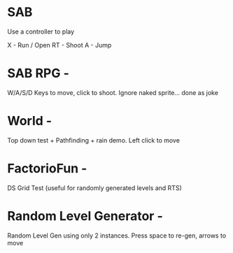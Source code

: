 # SAB

Use a controller to play

X - Run / Open
RT - Shoot
A - Jump


# SAB RPG - 

W/A/S/D Keys to move, click to shoot.  Ignore naked sprite... done as joke

# World - 

Top down test + Pathfinding + rain demo.  Left click to move

# FactorioFun - 

DS Grid Test (useful for randomly generated levels and RTS)

# Random Level Generator - 

Random Level Gen using only 2 instances.  Press space to re-gen, arrows to move
